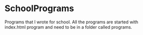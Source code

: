 # SchoolPrograms
Programs that I wrote for school.
All the programs are started with index.html program and need to be in a folder called programs.
